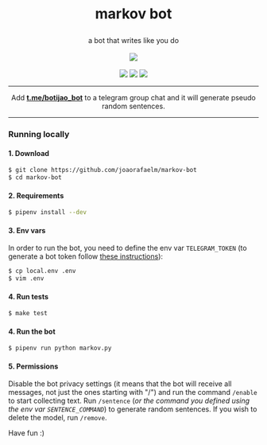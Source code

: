 # <p align="center">markov bot
  
<p align="center">
  a bot that writes like you do<br><br>
  <a href="https://heroku.com/deploy?template=https://github.com/joaorafaelm/markov-bot"><img src="https://www.herokucdn.com/deploy/button.svg"></a><br><br>
  <a href="https://travis-ci.org/joaorafaelm/markov-bot"><img src="https://travis-ci.org/joaorafaelm/markov-bot.svg?branch=master"></a>
  <a href="https://pyup.io/repos/github/joaorafaelm/markov-bot/"><img src="https://pyup.io/repos/github/joaorafaelm/markov-bot/shield.svg"></a>
  <a href="https://pyup.io/repos/github/joaorafaelm/markov-bot/"><img src="https://pyup.io/repos/github/joaorafaelm/markov-bot/python-3-shield.svg"></a>
  <hr/>
</p>

<p align="center">
  Add <a href="https://t.me/botijao_bot"><b>t.me/botijao_bot</b></a> to a telegram group chat and it will generate pseudo random sentences.
</p>
<hr>

### Running locally
#### 1. Download
```bash
$ git clone https://github.com/joaorafaelm/markov-bot
$ cd markov-bot
```
#### 2. Requirements
```bash
$ pipenv install --dev
```
#### 3. Env vars
In order to run the bot, you need to define the env var `TELEGRAM_TOKEN` (to generate a bot token follow [these instructions](https://core.telegram.org/bots#creating-a-new-bot)):
```bash
$ cp local.env .env
$ vim .env
```
#### 4. Run tests
```bash
$ make test
```
#### 4. Run the bot
```bash
$ pipenv run python markov.py
```
#### 5. Permissions
Disable the bot privacy settings (it means that the bot will receive all messages, not just the ones starting with "/") and run the command `/enable` to start collecting text.
Run `/sentence` (*or the command you defined using the env var `SENTENCE_COMMAND`*) to generate random sentences.
If you wish to delete the model, run `/remove`.

Have fun :)
